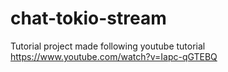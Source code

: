 # chat-tokio-stream
Tutorial project made following youtube tutorial https://www.youtube.com/watch?v=Iapc-qGTEBQ
